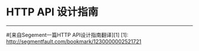 # HTTP API 设计指南

---


#[来自Segement一篇HTTP API设计指南翻译][1]
  [1]: http://segmentfault.com/bookmark/1230000002521721